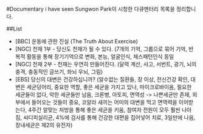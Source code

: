 #Documentary i have seen
Sungwon Park이 시청한 다큐멘터리 목록을 정리합니다.

##List
- [BBC] 운동에 관한 진실 (The Truth About Exercise)
- [NGC] 천재 1부 - 당신도 천재가 될 수 있다. (7개의 기억, 그룹으로 묶어 기억, 반복적 활동을 통해 장기기억으로 변화, 본능, 얼굴인식, 체스패턴인식 동일
- [NGC] 천재 2부 - 천재는 우연히 만들어진다. (달력 계산, 사고, 서번트, 광기, 뇌의 충격, 충동적인 글쓰기, 좌뇌 우뇌, 그림)
- [EBS] 당신의 대변은 건강하십니까? (알수없는 질환들, 장 이상, 전신건강 확인, 대변은 세균덩어리, 중요한 역할, 좋은 세균을 가지고 있나, 마이크로바이옴, 필요한 세균들이 없다, 악한 세균들만 남음, 크론병, 아토피, 면역성 -> 나쁜세균만 존재, 외부에서 들어오는 것들이 중요, 코알라 새끼는 어미의 대변을 먹고 면역력을 이어받는다, 4주간 알맞는 처방을 통해 좋은 세균을 키움, 참여자 전원이 모두 훨씬 나아짐, 씨디피실리균, 4%에 검사를 통해 건강한 대편을 집어넣어 치료, 3일만에 나음, 장내세균은 제2의 유전자) 
